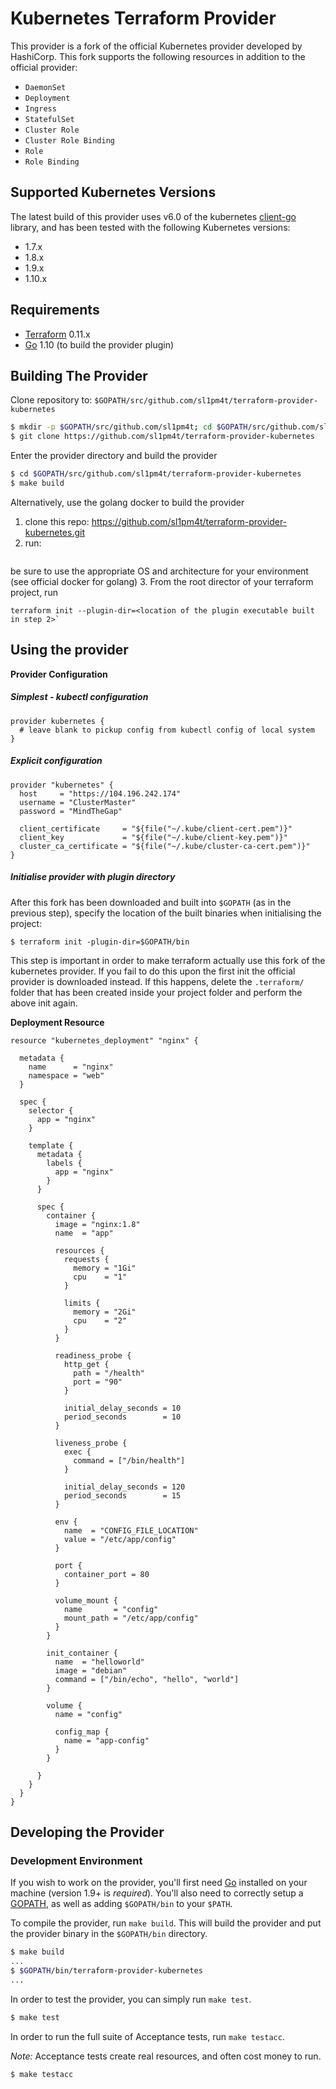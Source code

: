 # Kubernetes Terraform Provider

This provider is a fork of the official Kubernetes provider developed by HashiCorp.
This fork supports the following resources in addition to the official provider:

- `DaemonSet`
- `Deployment`
- `Ingress`
- `StatefulSet`
- `Cluster Role`
- `Cluster Role Binding`
- `Role`
- `Role Binding`

## Supported Kubernetes Versions

The latest build of this provider uses v6.0 of the kubernetes [client-go](https://github.com/kubernetes/client-go) library, and has been tested with the following Kubernetes versions:

- 1.7.x
- 1.8.x
- 1.9.x
- 1.10.x

## Requirements

-	[Terraform](https://www.terraform.io/downloads.html) 0.11.x
-	[Go](https://golang.org/doc/install) 1.10 (to build the provider plugin)

## Building The Provider

Clone repository to: `$GOPATH/src/github.com/sl1pm4t/terraform-provider-kubernetes`

```sh
$ mkdir -p $GOPATH/src/github.com/sl1pm4t; cd $GOPATH/src/github.com/sl1pm4t
$ git clone https://github.com/sl1pm4t/terraform-provider-kubernetes
```

Enter the provider directory and build the provider

```sh
$ cd $GOPATH/src/github.com/sl1pm4t/terraform-provider-kubernetes
$ make build
```

Alternatively, use the golang docker to build the provider

1. clone this repo: https://github.com/sl1pm4t/terraform-provider-kubernetes.git
2. run: 
```docker run --rm -v <location of cloned repo above>:/go/src/github.com/sl1pm4t/terraform-provider-kubernetes/ -w /go/src/github.com/sl1pm4t/terraform-provider-kubernetes/ -e GOOS=windows -e GOARCH=386 golang go build -v
```
be sure to use the appropriate OS and architecture for your environment (see official docker for golang)
3. From the root director of your terraform project, run
```
terraform init --plugin-dir=<location of the plugin executable built in step 2>`
```

## Using the provider

**Provider Configuration**

##### Simplest - kubectl configuration
```hcl-terraform
provider kubernetes {
  # leave blank to pickup config from kubectl config of local system
}
```

##### Explicit configuration
```hcl-terraform
provider "kubernetes" {
  host     = "https://104.196.242.174"
  username = "ClusterMaster"
  password = "MindTheGap"

  client_certificate     = "${file("~/.kube/client-cert.pem")}"
  client_key             = "${file("~/.kube/client-key.pem")}"
  cluster_ca_certificate = "${file("~/.kube/cluster-ca-cert.pem")}"
}
```

##### Initialise provider with plugin directory

After this fork has been downloaded and built into `$GOPATH` (as in the
previous step), specify the location of the built binaries when
initialising the project:

    $ terraform init -plugin-dir=$GOPATH/bin

This step is important in order to make terraform actually use this fork
of the kubernetes provider. If you fail to do this upon the first init
the official provider is downloaded instead.
If this happens, delete the `.terraform/` folder that has been created
inside your project folder and perform the above init again.

**Deployment Resource**

```hcl-terraform
resource "kubernetes_deployment" "nginx" {

  metadata {
    name      = "nginx"
    namespace = "web"
  }

  spec {
    selector {
      app = "nginx"
    }

    template {
      metadata {
        labels {
          app = "nginx"
        }
      }

      spec {
        container {
          image = "nginx:1.8"
          name  = "app"

          resources {
            requests {
              memory = "1Gi"
              cpu    = "1"
            }

            limits {
              memory = "2Gi"
              cpu    = "2"
            }
          }

          readiness_probe {
            http_get {
              path = "/health"
              port = "90"
            }

            initial_delay_seconds = 10
            period_seconds        = 10
          }

          liveness_probe {
            exec {
              command = ["/bin/health"]
            }

            initial_delay_seconds = 120
            period_seconds        = 15
          }

          env {
            name  = "CONFIG_FILE_LOCATION"
            value = "/etc/app/config"
          }

          port {
            container_port = 80
          }

          volume_mount {
            name       = "config"
            mount_path = "/etc/app/config"
          }
        }

        init_container {
          name  = "helloworld"
          image = "debian"
          command = ["/bin/echo", "hello", "world"]
        }

        volume {
          name = "config"

          config_map {
            name = "app-config"
          }
        }

      }
    }
  }
}
```

## Developing the Provider

### Development Environment

If you wish to work on the provider, you'll first need [Go](http://www.golang.org) installed on your machine (version 1.9+ is *required*). You'll also need to correctly setup a [GOPATH](http://golang.org/doc/code.html#GOPATH), as well as adding `$GOPATH/bin` to your `$PATH`.

To compile the provider, run `make build`. This will build the provider and put the provider binary in the `$GOPATH/bin` directory.

```sh
$ make build
...
$ $GOPATH/bin/terraform-provider-kubernetes
...
```

In order to test the provider, you can simply run `make test`.

```sh
$ make test
```

In order to run the full suite of Acceptance tests, run `make testacc`.

*Note:* Acceptance tests create real resources, and often cost money to run.

```sh
$ make testacc
```
